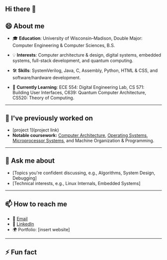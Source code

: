 ## Hi there 👋
## 😄 About me  
- 🎓 **Education**: University of Wisconsin–Madison, Double Major: Computer Engineering & Computer Sciences, B.S.
  
- 💡 **Interests**: Computer architecture & design, digital systems, embedded systems, full-stack development, and quantum computing.
  
- 🛠 **Skills**: SystemVerilog, Java, C, Assembly, Python, HTML & CSS, and software/hardware development.
  
- 🌱 **Currently Learning**: ECE 554: Digital Engineering Lab, CS 571: Building User Interfaces, C639: Quantum Computer Architecture, CS520: Theory of Computing.

---

## :hammer: I've previously worked on  
- [project 1](project link)
- **Notable coursework:** [Computer Architecture](https://swamittannu.com/cs552/), [Operating Systems](https://pages.cs.wisc.edu/~shivaram/cs537-fa24/), [Microprocessor Systems](https://ece353.engr.wisc.edu/), and Machine Organization & Programming.
  
---

## 💬 Ask me about  
- [Topics you're confident discussing, e.g., Algorithms, System Design, Debugging]  
- [Technical interests, e.g., Linux Internals, Embedded Systems]

---

## 📫 How to reach me  
- 📧 [Email](hmrdo@protonmail.com)
- 💼 [LinkedIn](https://www.linkedin.com/in/hmrdoll)
- 🌍 Portfolio: [insert website]
  
---

## ⚡ Fun fact  

